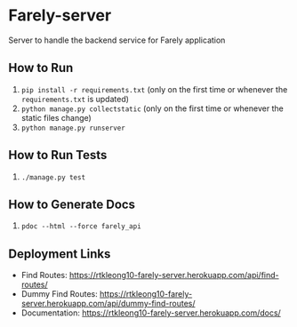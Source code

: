 # Farely-server
Server to handle the backend service for Farely application

## How to Run
1. `pip install -r requirements.txt` (only on the first time or whenever the `requirements.txt` is updated)
2. `python manage.py collectstatic` (only on the first time or whenever the static files change)
3. `python manage.py runserver`

## How to Run Tests
1. `./manage.py test`

## How to Generate Docs
1. `pdoc --html --force farely_api`

## Deployment Links
- Find Routes: https://rtkleong10-farely-server.herokuapp.com/api/find-routes/
- Dummy Find Routes: https://rtkleong10-farely-server.herokuapp.com/api/dummy-find-routes/
- Documentation: https://rtkleong10-farely-server.herokuapp.com/docs/